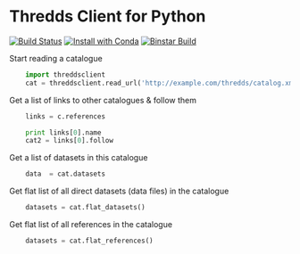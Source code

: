 Thredds Client for Python
=========================
[![Build Status](https://travis-ci.org/bird-house/threddsclient.svg?branch=master)](https://travis-ci.org/bird-house/threddsclient)
[![Install with Conda](https://binstar.org/birdhouse/threddsclient/badges/installer/conda.svg)](https://binstar.org/birdhouse/threddsclient)
[![Binstar Build](https://binstar.org/birdhouse/threddsclient/badges/build.svg)](https://binstar.org/birdhouse/threddsclient)


Start reading a catalogue

```python
    import threddsclient
    cat = threddsclient.read_url('http://example.com/thredds/catalog.xml')
```

Get a list of links to other catalogues & follow them

```python
    links = c.references

    print links[0].name
    cat2 = links[0].follow
```

Get a list of datasets in this catalogue

```python
    data  = cat.datasets
```

Get flat list of all direct datasets (data files) in the catalogue

```python
    datasets = cat.flat_datasets()
```

Get flat list of all references in the catalogue

```python
    datasets = cat.flat_references()
```
